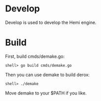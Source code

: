 Develop
=======

  Develop is used to develop the Hemi engine.


Build
=====

  First, build cmds/demake.go:

    shell> go build cmds/demake.go

  Then you can use demake to build derox:

    shell> ./demake

  Move demake to your $PATH if you like.
